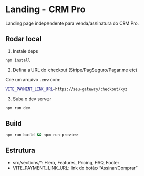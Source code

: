 # Landing - CRM Pro

Landing page independente para venda/assinatura do CRM Pro.

## Rodar local

1. Instale deps

```bash
npm install
```

2. Defina a URL do checkout (Stripe/PagSeguro/Pagar.me etc)

Crie um arquivo `.env` com:

```bash
VITE_PAYMENT_LINK_URL=https://seu-gateway/checkout/xyz
```

3. Suba o dev server

```bash
npm run dev
```

## Build

```bash
npm run build && npm run preview
```

## Estrutura
- src/sections/*: Hero, Features, Pricing, FAQ, Footer
- VITE_PAYMENT_LINK_URL: link do botão “Assinar/Comprar”
